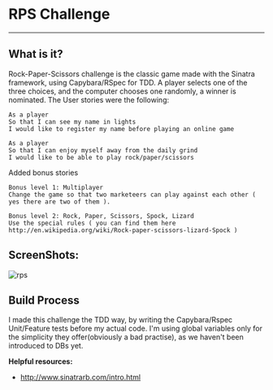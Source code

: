 # RPS Challenge
--------

What is it?
---------

Rock-Paper-Scissors challenge is the classic game made with the Sinatra
framework, using Capybara/RSpec for TDD. A player selects one of the three
choices, and the computer chooses one randomly, a winner is nominated.
The User stories were the following:

```
As a player
So that I can see my name in lights
I would like to register my name before playing an online game

As a player
So that I can enjoy myself away from the daily grind
I would like to be able to play rock/paper/scissors
```

Added bonus stories

```
Bonus level 1: Multiplayer
Change the game so that two marketeers can play against each other ( yes there are two of them ).

Bonus level 2: Rock, Paper, Scissors, Spock, Lizard
Use the special rules ( you can find them here http://en.wikipedia.org/wiki/Rock-paper-scissors-lizard-Spock )
```
ScreenShots:
----

![rps](static/images/Selection_001.jpg)

Build Process
-----

I made this challenge the TDD way, by writing the Capybara/Rspec Unit/Feature
tests before my actual code. I'm using global variables only for the simplicity
they offer(obviously a bad practise), as we haven't been introduced to DBs yet.

**Helpful resources:**
* http://www.sinatrarb.com/intro.html
